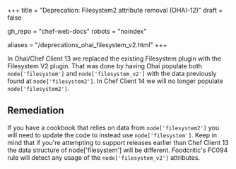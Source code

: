 +++
title = "Deprecation: Filesystem2 attribute removal (OHAI-12)"
draft = false

gh_repo = "chef-web-docs"
robots = "noindex"


aliases = "/deprecations_ohai_filesystem_v2.html"
+++

In Ohai/Chef Client 13 we replaced the existing Filesystem plugin with
the Filesystem V2 plugin. That was done by having Ohai populate both
`node['filesystem']` and `node['filesystem_v2']` with the data
previously found at `node['filesystem2']`. In Chef Client 14 we will no
longer populate `node['filesystem2']`.

## Remediation

If you have a cookbook that relies on data from `node['filesystem2']`
you will need to update the code to instead use `node['filesystem']`.
Keep in mind that if you're attempting to support releases earlier than
Chef Client 13 the data structure of node\['filesystem'\] will be
different. Foodcritic's FC094 rule will detect any usage of the
`node['filesystem_v2']` attributes.
